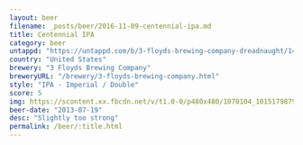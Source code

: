 ```yaml
---
layout: beer
filename: _posts/beer/2016-11-09-centennial-ipa.md
title: Centennial IPA
category: beer
untappd: "https://untappd.com/b/3-floyds-brewing-company-dreadnaught/1465"
country: "United States"
brewery: "3 Floyds Brewing Company"
breweryURL: "/brewery/3-floyds-brewing-company.html"
style: "IPA - Imperial / Double"
score: 5
img: https://scontent.xx.fbcdn.net/v/t1.0-0/p480x480/1070104_10151798797103745_60498930_n.jpg?_nc_cat=109&_nc_ht=scontent.xx&oh=9583e851392b18926d4359850e15bdd6&oe=5D7D629F
beer-date: "2013-07-19"
desc: "Slightly too strong"
permalink: /beer/:title.html
---
```

